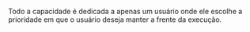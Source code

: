 
Todo a capacidade é dedicada a apenas um usuário onde ele escolhe a prioridade em que o usuário deseja manter a frente da execução.
